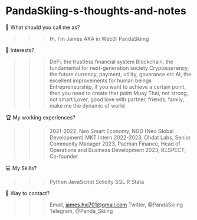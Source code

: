 # PandaSkiing-s-thoughts-and-notes

👨 What should you call me as?
>>> Hi, I’m James AKA in Web3: PandaSkiing

🧡 Interests?
>>> DeFi, the trustless financial system
>>> Blockchain, the fundamental for next-generation society
>>> Cryptocurrency, the future currency, payment, utility, goverance etc
>>> AI, the excellent improvements for human beings
>>> Entrepreneurship, if you want to achieve a certain point, then you need to create that point
>>> Muay Thai, not strong, not smart
>>> Lover, good love with partner, friends, family, make me the dynamic of world

🏆 My working experiences?
>>> 2021-2022, Neo Smart Economy, NGD (Neo Global Development) MKT Intern
>>> 2022-2023, Ohdat Labs, Senior Community Manager
>>> 2023, Pacman Finance, Head of Operations and Business Development
>>> 2023, RΞSPECT, Co-founder

💻 My Skills?
>>> Python
>>> JavaScript
>>> Solidity
>>> SQL
>>> R
>>> Stata

📱 Way to contact? 
>>> Email, james.hxj701@gmail.com
>>> Twitter, @PandaSkiing
>>> Telegram, @Panda_Skiing

